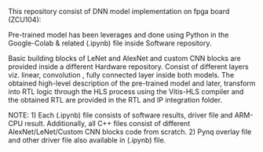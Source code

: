 This repository consist of DNN model implementation on fpga board (ZCU104):

Pre-trained model has been leverages and done using Python in the Google-Colab & related (.ipynb) file inside Software repository.

Basic building blocks of LeNet and AlexNet and custom CNN blocks are provided inside a different Hardware repository. Consist of different layers viz. linear, convolution , fully connected layer inside both models. The obtained high-level description of the pre-trained model and later, transform into RTL logic through the HLS process using the Vitis-HLS compiler and the obtained RTL are provided in the RTL and IP integration folder.

NOTE: 1) Each (.ipynb) file consists of software results, driver file and ARM-CPU result. Additionally, all C++ files consist of different AlexNet/LeNet/Custom CNN blocks code from scratch. 2) Pynq overlay file and other driver file also available in (.ipynb) file.

